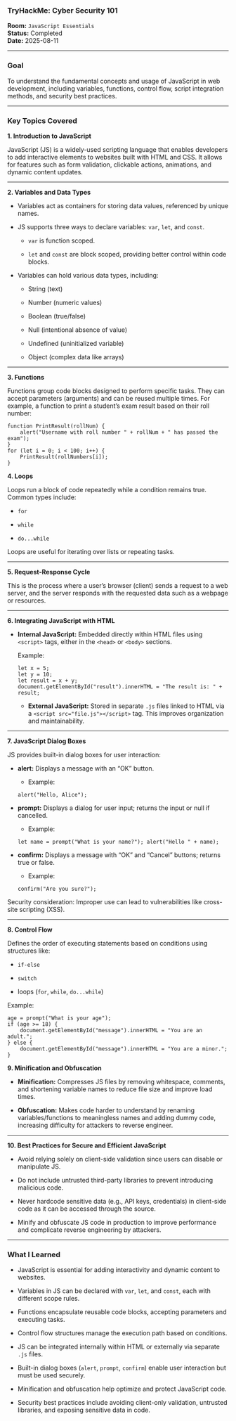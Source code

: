
### **TryHackMe: Cyber Security 101**

**Room:** `JavaScript Essentials`  
**Status:** Completed  
**Date:** 2025-08-11

----------

### **Goal**

To understand the fundamental concepts and usage of JavaScript in web development, including variables, functions, control flow, script integration methods, and security best practices.

---------

### **Key Topics Covered**

**1. Introduction to JavaScript**

JavaScript (JS) is a widely-used scripting language that enables developers to add interactive elements to websites built with HTML and CSS. It allows for features such as form validation, clickable actions, animations, and dynamic content updates.

----------

**2. Variables and Data Types**

-   Variables act as containers for storing data values, referenced by unique names.
    
-   JS supports three ways to declare variables: `var`, `let`, and `const`.
    
    -   `var` is function scoped.
        
    -   `let` and `const` are block scoped, providing better control within code blocks.
        
-   Variables can hold various data types, including:
    
    -   String (text)
        
    -   Number (numeric values)
        
    -   Boolean (true/false)
        
    -   Null (intentional absence of value)
        
    -   Undefined (uninitialized variable)
        
    -   Object (complex data like arrays)
        

----------

**3. Functions**

Functions group code blocks designed to perform specific tasks. They can accept parameters (arguments) and can be reused multiple times. For example, a function to print a student’s exam result based on their roll number:

    function PrintResult(rollNum) {
        alert("Username with roll number " + rollNum + " has passed the exam");
    }
    for (let i = 0; i < 100; i++) {
        PrintResult(rollNumbers[i]);
    }

**4. Loops**

Loops run a block of code repeatedly while a condition remains true. Common types include:

-   `for`
    
-   `while`
    
-   `do...while`
    

Loops are useful for iterating over lists or repeating tasks.

--------

**5. Request-Response Cycle**

This is the process where a user’s browser (client) sends a request to a web server, and the server responds with the requested data such as a webpage or resources.

----
**6. Integrating JavaScript with HTML**

-   **Internal JavaScript:** Embedded directly within HTML files using `<script>` tags, either in the `<head>` or `<body>` sections.
    
    Example: 

    
        let x = 5;
        let y = 10;
        let result = x + y;
        document.getElementById("result").innerHTML = "The result is: " + result;
    
    -   **External JavaScript:** Stored in separate `.js` files linked to HTML via a `<script src="file.js"></script>` tag. This improves organization and maintainability.
    
----------

**7. JavaScript Dialog Boxes**

JS provides built-in dialog boxes for user interaction:

-   **alert:** Displays a message with an “OK” button.
    
    -   Example:
    
     `alert("Hello, Alice");`
        
-   **prompt:** Displays a dialog for user input; returns the input or null if cancelled.
    
    -   Example:

    `let name = prompt("What is your name?");
    alert("Hello " + name);`

-   **confirm:** Displays a message with “OK” and “Cancel” buttons; returns true or false.
    
    -   Example:

    `confirm("Are you sure?");`
        

Security consideration: Improper use can lead to vulnerabilities like cross-site scripting (XSS).

------

**8. Control Flow**

Defines the order of executing statements based on conditions using structures like:

-   `if-else`
    
-   `switch`
    
-   loops (`for`, `while`, `do...while`)
    

Example:


    age = prompt("What is your age");
    if (age >= 18) {
        document.getElementById("message").innerHTML = "You are an adult.";
    } else {
        document.getElementById("message").innerHTML = "You are a minor.";
    }

**9. Minification and Obfuscation**

-   **Minification:** Compresses JS files by removing whitespace, comments, and shortening variable names to reduce file size and improve load times.
    
-   **Obfuscation:** Makes code harder to understand by renaming variables/functions to meaningless names and adding dummy code, increasing difficulty for attackers to reverse engineer.
    

----------

**10. Best Practices for Secure and Efficient JavaScript**

-   Avoid relying solely on client-side validation since users can disable or manipulate JS.
    
-   Do not include untrusted third-party libraries to prevent introducing malicious code.
    
-   Never hardcode sensitive data (e.g., API keys, credentials) in client-side code as it can be accessed through the source.
    
-   Minify and obfuscate JS code in production to improve performance and complicate reverse engineering by attackers.
    

----------

### **What I Learned**

-   JavaScript is essential for adding interactivity and dynamic content to websites.
    
-   Variables in JS can be declared with `var`, `let`, and `const`, each with different scope rules.
    
-   Functions encapsulate reusable code blocks, accepting parameters and executing tasks.
    
-   Control flow structures manage the execution path based on conditions.
    
-   JS can be integrated internally within HTML or externally via separate `.js` files.
    
-   Built-in dialog boxes (`alert`, `prompt`, `confirm`) enable user interaction but must be used securely.
    
-   Minification and obfuscation help optimize and protect JavaScript code.
    
-   Security best practices include avoiding client-only validation, untrusted libraries, and exposing sensitive data in code.

